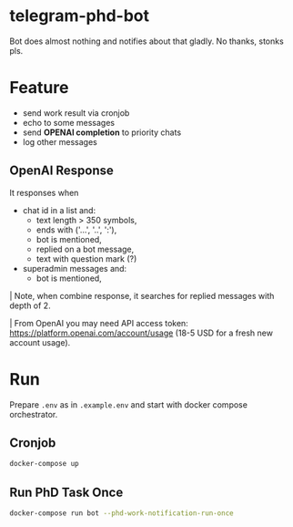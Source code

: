 # telegram-phd-bot
Bot does almost nothing and notifies about that gladly. No thanks, stonks pls.

# Feature
- send work result via cronjob
- echo to some messages
- send **OPENAI completion** to priority chats
- log other messages

## OpenAI Response
It responses when
- chat id in a list and:
  - text length > 350 symbols,
  - ends with ('...', '..', ':'),
  - bot is mentioned,
  - replied on a bot message,
  - text with question mark (?)
- superadmin messages and:
  - bot is mentioned,

| Note, when combine response, it searches for replied messages with depth of 2.

| From OpenAI you may need API access token: https://platform.openai.com/account/usage (18-5 USD for a fresh new account usage).

# Run
Prepare `.env` as in `.example.env` and start with docker compose orchestrator.

## Cronjob
```bash
docker-compose up
```

## Run PhD Task Once
```bash
docker-compose run bot --phd-work-notification-run-once
```
